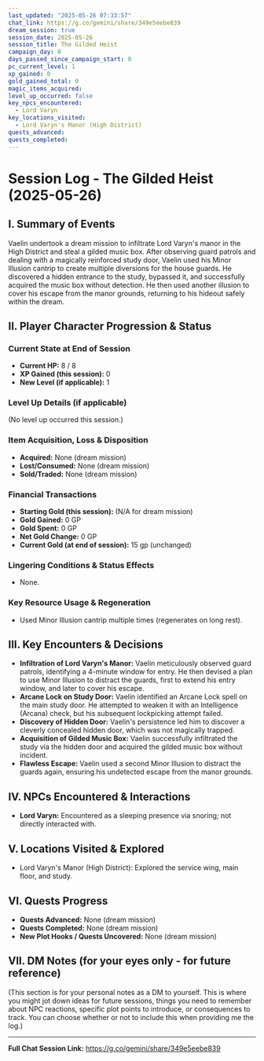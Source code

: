 ```yaml
---
last_updated: "2025-05-26 07:33:57"
chat_link: https://g.co/gemini/share/349e5eebe839
dream_session: true
session_date: 2025-05-26
session_title: The Gilded Heist
campaign_day: 0
days_passed_since_campaign_start: 0
pc_current_level: 1
xp_gained: 0
gold_gained_total: 0
magic_items_acquired: 
level_up_occurred: false
key_npcs_encountered:
  - Lord Varyn
key_locations_visited:
  - Lord Varyn's Manor (High District)
quests_advanced: 
quests_completed:
---
```


# Session Log - The Gilded Heist (2025-05-26)

## I. Summary of Events

Vaelin undertook a dream mission to infiltrate Lord Varyn's manor in the High District and steal a gilded music box. After observing guard patrols and dealing with a magically reinforced study door, Vaelin used his Minor Illusion cantrip to create multiple diversions for the house guards. He discovered a hidden entrance to the study, bypassed it, and successfully acquired the music box without detection. He then used another illusion to cover his escape from the manor grounds, returning to his hideout safely within the dream.

## II. Player Character Progression & Status

### Current State at End of Session
* **Current HP:** 8 / 8
* **XP Gained (this session):** 0
* **New Level (if applicable):** 1

### Level Up Details (if applicable)
(No level up occurred this session.)

### Item Acquisition, Loss & Disposition
* **Acquired:** None (dream mission)
* **Lost/Consumed:** None (dream mission)
* **Sold/Traded:** None (dream mission)

### Financial Transactions
* **Starting Gold (this session):** (N/A for dream mission)
* **Gold Gained:** 0 GP
* **Gold Spent:** 0 GP
* **Net Gold Change:** 0 GP
* **Current Gold (at end of session):** 15 gp (unchanged)

### Lingering Conditions & Status Effects
* None.

### Key Resource Usage & Regeneration
* Used Minor Illusion cantrip multiple times (regenerates on long rest).


## III. Key Encounters & Decisions

* **Infiltration of Lord Varyn's Manor:** Vaelin meticulously observed guard patrols, identifying a 4-minute window for entry. He then devised a plan to use Minor Illusion to distract the guards, first to extend his entry window, and later to cover his escape.
* **Arcane Lock on Study Door:** Vaelin identified an Arcane Lock spell on the main study door. He attempted to weaken it with an Intelligence (Arcana) check, but his subsequent lockpicking attempt failed.
* **Discovery of Hidden Door:** Vaelin's persistence led him to discover a cleverly concealed hidden door, which was not magically trapped.
* **Acquisition of Gilded Music Box:** Vaelin successfully infiltrated the study via the hidden door and acquired the gilded music box without incident.
* **Flawless Escape:** Vaelin used a second Minor Illusion to distract the guards again, ensuring his undetected escape from the manor grounds.

## IV. NPCs Encountered & Interactions

* **Lord Varyn:** Encountered as a sleeping presence via snoring; not directly interacted with.

## V. Locations Visited & Explored

* Lord Varyn's Manor (High District): Explored the service wing, main floor, and study.

## VI. Quests Progress

* **Quests Advanced:** None (dream mission)
* **Quests Completed:** None (dream mission)
* **New Plot Hooks / Quests Uncovered:** None (dream mission)

## VII. DM Notes (for your eyes only - for future reference)

(This section is for your personal notes as a DM to yourself. This is where you might jot down ideas for future sessions, things you need to remember about NPC reactions, specific plot points to introduce, or consequences to track. You can choose whether or not to include this when providing me the log.)

---
**Full Chat Session Link:** https://g.co/gemini/share/349e5eebe839